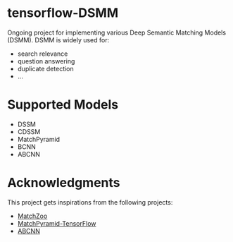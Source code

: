 # tensorflow-DSMM

Ongoing project for implementing various Deep Semantic Matching Models (DSMM). DSMM is widely used for:

- search relevance
- question answering
- duplicate detection
- ...

# Supported Models
- DSSM
- CDSSM
- MatchPyramid
- BCNN
- ABCNN

# Acknowledgments
This project gets inspirations from the following projects:
- [MatchZoo](https://github.com/faneshion/MatchZoo)
- [MatchPyramid-TensorFlow](https://github.com/pl8787/MatchPyramid-TensorFlow)
- [ABCNN](https://github.com/galsang/ABCNN)